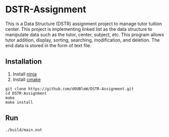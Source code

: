 # DSTR-Assignment

This is a Data Structure (DSTR) assignment project to manage tutor tuition center. This project is implementing linked list as the data structure to manipulate data such as the tutor, center, subject, etc. This program allows tutor addition, display, sorting, searching, modification, and deletion. The end data is stored in the form of text file.

## Installation

1. Install [ninja](https://ninja-build.org/)
2. Install [cmake](https://cmake.org/install/)

```
git clone https://github.com/d0UBleW/DSTR-Assignment.git
cd DSTR-Assignment
make
make install
```

## Run

```
./build/main.out
```
